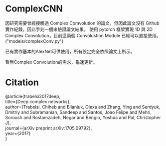 # ComplexCNN
因研究需要曾經接觸過 Complex Comvolution 的論文，但因此論文沒有 Github 實作紀錄，因此手刻一個來驗證論文結果。
使用 pytorch 框架實現 1D 與 2D Complex Convolution，目前這兩個 Convolustion Module 已經可以直接使用。("models/complexConv.py")  

已有實作基本的AlexNet可供使用，所有設定完全依照論文上所示。  

暫無Complex Convolution的需求，龜速更新。  
# Citation
@article{trabelsi2017deep,  
  title={Deep complex networks},  
  author={Trabelsi, Chiheb and Bilaniuk, Olexa and Zhang, Ying and Serdyuk, Dmitriy and Subramanian, Sandeep and Santos, Joao Felipe and Mehri, Soroush and Rostamzadeh, Negar and Bengio, Yoshua and Pal, Christopher J},  
  journal={arXiv preprint arXiv:1705.09792},  
  year={2017}  
}
